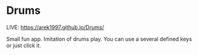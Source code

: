 # Drums

LIVE: https://arek1997.github.io/Drums/

Small fun app. 
Imitation of drums play. You can use a several defined keys or just click it.
